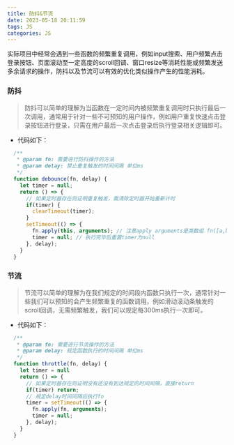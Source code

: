 ```yaml
---
title: 防抖&节流
date: 2023-05-18 20:11:59
tags: JS
categories: JS
---
```


实际项目中经常会遇到一些函数的频繁重复调用，例如input搜索、用户频繁点击登录按钮、页面滚动至一定高度的scroll回调、窗口resize等消耗性能或频繁发送多余请求的操作，防抖以及节流可以有效的优化类似操作产生的性能消耗。

<!--more-->
### 防抖

> 防抖可以简单的理解为当函数在一定时间内被频繁重复调用时只执行最后一次调用，通常用于针对一些不可预知的用户操作，例如用户重复快速点击登录按钮进行登录，只需在用户最后一次点击登录后执行登录相关逻辑即可。

- 代码如下：

```js
  /**
   * @param fn: 需要进行防抖操作的方法
   * @param delay: 禁止重复触发的时间间隔 单位ms
   */
  function debounce(fn, delay) {
    let timer = null;
    return () => {
      // 如果定时器存在则证明重复触发，需清除定时器开始重新计时
      if(timer) {
        clearTimeout(timer);
      }
      setTimeout(() => {
        fn.apply(this, arguments); // 注意apply arguments是类数组 fn([a,b,c])语义就变了 应该是fn(a,b,c)
        timer = null; // 执行完毕后重置timer为null
      }, delay);
    }
  }
```

### 节流

> 节流可以简单的理解为在我们规定的时间段内函数只执行一次，通常针对一些我们可以预知的会产生频繁重复的函数调用，例如滑动滚动条触发的scroll回调，无需频繁触发，我们可以规定每300ms执行一次即可。

- 代码如下：

```js
  /**
   * @param fn: 需要进行节流操作的方法
   * @param delay: 规定函数执行的时间间隔 单位ms
   */
  function throttle(fn, delay) {
    let timer = null
    return () => {
      // 如果定时器存在则证明没有还没有到达规定的时间间隔，直接return
      if(timer) return;
      // 规定delay时间间隔后执行fn
      timer = setTimeout(() => {
        fn.apply(fn, arguments);
        timer = null;
      }, delay);
    }
  }
```
